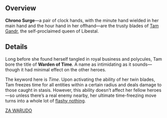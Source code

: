 <!-- title: Chrono Surge -->
<!-- quote: Revelation! *\*cricket noises\** -->
<!-- chapters: -1 -->
<!-- images: (Tam's first time wielding Chrono Surge), (Chrono Surge viewed from the inventory), (Chrono Surge's ability activated) -->
<!-- model: true -->

## Overview

**Chrono Surge**—a pair of clock hands, with the minute hand wielded in her main hand and the hour hand in her offhand—are the trusty blades of [Tam Gandr](entry:kronii-entry), the self-proclaimed queen of Libestal.

## Details

Long before she found herself tangled in royal business and polycules, Tam bore the title of **Warden of Time**. A name as intimidating as it sounds—though it had minimal effect on the other heroes.

The keyword here is _Time_. Upon activating the ability of her twin blades, Tam freezes time for all entities within a certain radius and deals damage to those caught in stasis. However, this ability doesn’t affect her fellow heroes—so unless there’s a real enemy nearby, her ultimate time-freezing move turns into a whole lot of [flashy nothing](https://www.youtube.com/live/fIGfh8GmKY8?si=a7sNjb8ZFNpUudXp&t=7695).

[ZA WARUDO](#embed:https://www.youtube.com/live/zgioohaY0m4?si=wjs7xiiQwD3m2sdP&t=8108)
